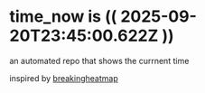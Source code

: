 # time_now is (( 2025-09-20T23:45:00.622Z ))

an automated repo that shows the currnent time

inspired by [breakingheatmap](https://github.com/breakingheatmap/breakingheatmap)